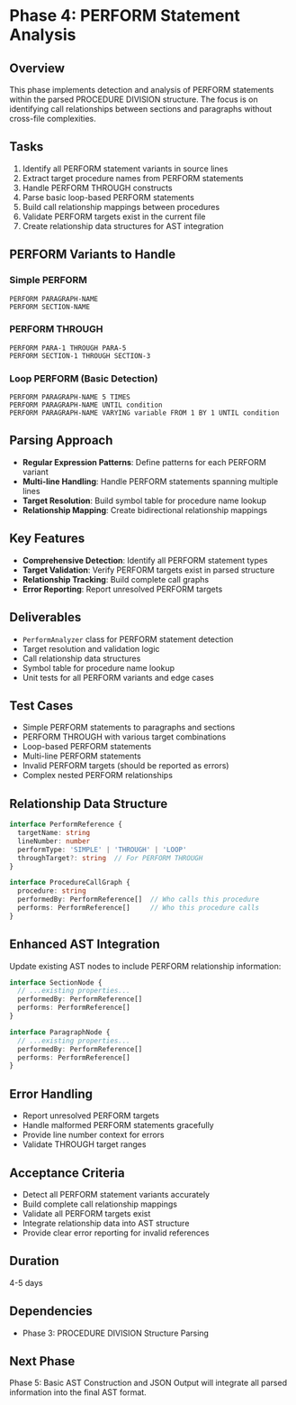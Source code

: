 # Phase 4: PERFORM Statement Analysis

## Overview
This phase implements detection and analysis of PERFORM statements within the parsed PROCEDURE DIVISION structure. The focus is on identifying call relationships between sections and paragraphs without cross-file complexities.

## Tasks
1. Identify all PERFORM statement variants in source lines
2. Extract target procedure names from PERFORM statements
3. Handle PERFORM THROUGH constructs
4. Parse basic loop-based PERFORM statements
5. Build call relationship mappings between procedures
6. Validate PERFORM targets exist in the current file
7. Create relationship data structures for AST integration

## PERFORM Variants to Handle

### Simple PERFORM
```cobol
PERFORM PARAGRAPH-NAME
PERFORM SECTION-NAME
```

### PERFORM THROUGH
```cobol
PERFORM PARA-1 THROUGH PARA-5
PERFORM SECTION-1 THROUGH SECTION-3
```

### Loop PERFORM (Basic Detection)
```cobol
PERFORM PARAGRAPH-NAME 5 TIMES
PERFORM PARAGRAPH-NAME UNTIL condition
PERFORM PARAGRAPH-NAME VARYING variable FROM 1 BY 1 UNTIL condition
```

## Parsing Approach
- **Regular Expression Patterns**: Define patterns for each PERFORM variant
- **Multi-line Handling**: Handle PERFORM statements spanning multiple lines
- **Target Resolution**: Build symbol table for procedure name lookup
- **Relationship Mapping**: Create bidirectional relationship mappings

## Key Features
- **Comprehensive Detection**: Identify all PERFORM statement types
- **Target Validation**: Verify PERFORM targets exist in parsed structure
- **Relationship Tracking**: Build complete call graphs
- **Error Reporting**: Report unresolved PERFORM targets

## Deliverables
- `PerformAnalyzer` class for PERFORM statement detection
- Target resolution and validation logic
- Call relationship data structures
- Symbol table for procedure name lookup
- Unit tests for all PERFORM variants and edge cases

## Test Cases
- Simple PERFORM statements to paragraphs and sections
- PERFORM THROUGH with various target combinations
- Loop-based PERFORM statements
- Multi-line PERFORM statements
- Invalid PERFORM targets (should be reported as errors)
- Complex nested PERFORM relationships

## Relationship Data Structure
```typescript
interface PerformReference {
  targetName: string
  lineNumber: number
  performType: 'SIMPLE' | 'THROUGH' | 'LOOP'
  throughTarget?: string  // For PERFORM THROUGH
}

interface ProcedureCallGraph {
  procedure: string
  performedBy: PerformReference[]  // Who calls this procedure
  performs: PerformReference[]     // Who this procedure calls
}
```

## Enhanced AST Integration
Update existing AST nodes to include PERFORM relationship information:
```typescript
interface SectionNode {
  // ...existing properties...
  performedBy: PerformReference[]
  performs: PerformReference[]
}

interface ParagraphNode {
  // ...existing properties...
  performedBy: PerformReference[]
  performs: PerformReference[]
}
```

## Error Handling
- Report unresolved PERFORM targets
- Handle malformed PERFORM statements gracefully
- Provide line number context for errors
- Validate THROUGH target ranges

## Acceptance Criteria
- Detect all PERFORM statement variants accurately
- Build complete call relationship mappings
- Validate all PERFORM targets exist
- Integrate relationship data into AST structure
- Provide clear error reporting for invalid references

## Duration
4-5 days

## Dependencies
- Phase 3: PROCEDURE DIVISION Structure Parsing

## Next Phase
Phase 5: Basic AST Construction and JSON Output will integrate all parsed information into the final AST format.
